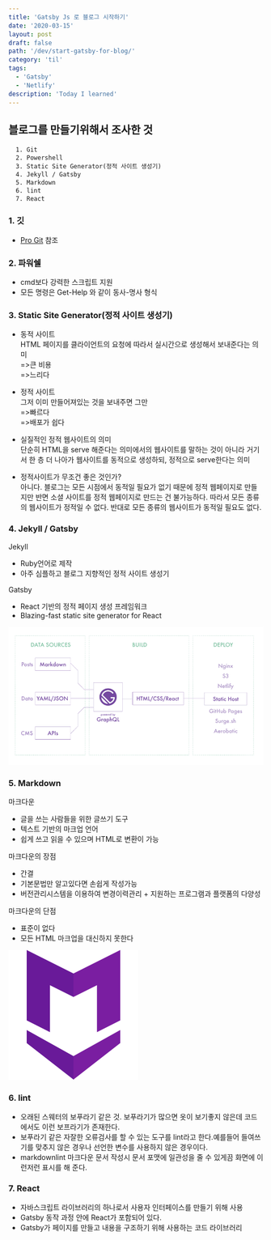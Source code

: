 ```yaml
---
title: 'Gatsby Js 로 블로그 시작하기'
date: '2020-03-15'
layout: post
draft: false
path: '/dev/start-gatsby-for-blog/'
category: 'til'
tags:
  - 'Gatsby'
  - 'Netlify'
description: 'Today I learned'
---
```


## 블로그를 만들기위해서 조사한 것

```
  1. Git
  2. Powershell
  3. Static Site Generator(정적 사이트 생성기)
  4. Jekyll / Gatsby
  5. Markdown
  6. lint
  7. React
```

### 1. 깃

- [Pro Git](https://git-scm.com/book/ko/v2) 참조

### 2. 파워쉘

- cmd보다 강력한 스크립트 지원
- 모든 명령은 Get-Help 와 같이 동사-명사 형식

### 3. Static Site Generator(정적 사이트 생성기)

- 동적 사이트  
  HTML 페이지를 클라이언트의 요청에 따라서 실시간으로 생성해서 보내준다는 의미  
   =>큰 비용  
   =>느리다

- 정적 사이트  
  그저 이미 만들어져있는 것을 보내주면 그만  
   =>빠르다  
   =>배포가 쉽다

- 실질적인 정적 웹사이트의 의미  
  단순히 HTML을 serve 해준다는 의미에서의 웹사이트를 말하는 것이 아니라 거기서 한 층 더 나아가 웹사이트를 동적으로 생성하되, 정적으로 serve한다는 의미

- 정적사이트가 무조건 좋은 것인가?  
  아니다. 블로그는 모든 시점에서 동적일 필요가 없기 때문에 정적 웹페이지로 만들지만 반면 소셜 사이트를 정적 웹페이지로 만드는 건 불가능하다. 따라서 모든 종류의 웹사이트가 정적일 수 없다. 반대로 모든 종류의 웹사이트가 동적일 필요도 없다.

### 4. Jekyll / Gatsby

Jekyll

- Ruby언어로 제작
- 아주 심플하고 블로그 지향적인 정적 사이트 생성기

Gatsby

- React 기반의 정적 페이지 생성 프레임워크
- Blazing-fast static site generator for React

![gatsby-diagram](gatsby-diagram.png)

### 5. Markdown

마크다운

- 글을 쓰는 사람들을 위한 글쓰기 도구
- 텍스트 기반의 마크업 언어
- 쉽게 쓰고 읽을 수 있으며 HTML로 변환이 가능

마크다운의 장점

- 간결
- 기본문법만 알고있다면 손쉽게 작성가능
- 버전관리시스템을 이용하여 변경이력관리 + 지원하는 프로그램과 플랫폼의 다양성

마크다운의 단점

- 표준이 없다
- 모든 HTML 마크업을 대신하지 못한다

![Markdown Logo](markdown.png)

### 6. lint

- 오래된 스웨터의 보푸라기 같은 것. 보푸라기가 많으면 옷이 보기좋지 않은데 코드에서도 이런 보프라기가 존재한다.
- 보푸라기 같은 자잘한 오류검사를 할 수 있는 도구를 lint라고 한다.예를들어 들여쓰기를 맞추지 않은 경우나 선언한 변수를 사용하지 않은 경우이다.
- markdownlint
  마크다운 문서 작성시 문서 포맷에 일관성을 줄 수 있게끔 화면에 이런저런 표시를 해 준다.

### 7. React

- 자바스크립트 라이브러리의 하나로서 사용자 인터페이스를 만들기 위해 사용
- Gatsby 동작 과정 안에 React가 포함되어 있다.
- Gatsby가 페이지를 만들고 내용을 구조하기 위해 사용하는 코드 라이브러리

